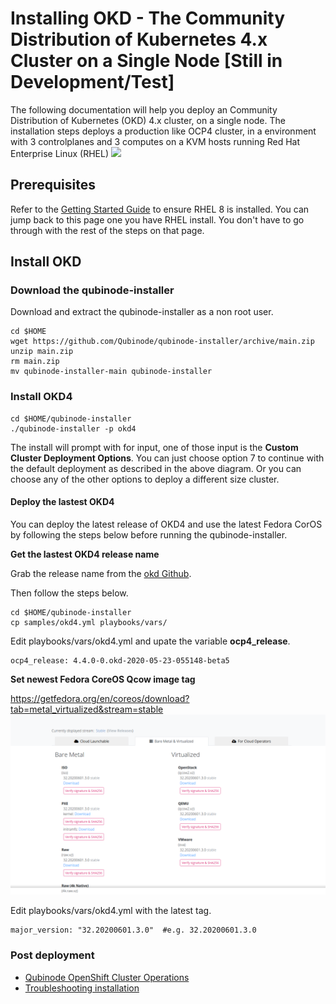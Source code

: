 #  Installing OKD - The Community Distribution of Kubernetes 4.x Cluster on a Single Node [Still in Development/Test]

The following documentation will help you deploy an  Community Distribution of Kubernetes  (OKD) 4.x cluster, on a single node.
The installation steps deploys a production like OCP4 cluster, in a environment with 3 controlplanes and 3 computes on a KVM hosts running Red Hat Enterprise Linux (RHEL)
![](https://i.imgur.com/n8TQAyB.png)

## Prerequisites

Refer to the [Getting Started Guide](../README.md) to ensure RHEL 8 is installed.
You can jump back to this page one you have RHEL install. You don't have to go through
with the rest of the steps on that page.

## Install OKD

### Download the qubinode-installer

Download and extract the qubinode-installer as a non root user.

```shell=
cd $HOME
wget https://github.com/Qubinode/qubinode-installer/archive/main.zip
unzip main.zip
rm main.zip
mv qubinode-installer-main qubinode-installer

```

### Install OKD4

```
cd $HOME/qubinode-installer
./qubinode-installer -p okd4
```

The install will prompt with for input, one of those input is the **Custom Cluster Deployment Options**.
You can just choose option 7 to continue with the default deployment as described in the above diagram.
Or you can choose any of the other options to deploy a different size cluster.

#### Deploy the lastest OKD4
You can deploy the latest release of OKD4 and use the latest Fedora CorOS by following the steps below before running the qubinode-installer.

**Get the lastest OKD4 release name**

Grab the release name from the [okd Github](https://github.com/openshift/okd/releases).

Then follow the steps below.
```
cd $HOME/qubinode-installer
cp samples/okd4.yml playbooks/vars/
```

Edit playbooks/vars/okd4.yml and upate the variable **ocp4_release**.
```
ocp4_release: 4.4.0-0.okd-2020-05-23-055148-beta5
```

**Set newest Fedora CoreOS Qcow image tag**

https://getfedora.org/en/coreos/download?tab=metal_virtualized&stream=stable
![FedoraCoresImage](../img/fedora_coreos_images.png)

Edit playbooks/vars/okd4.yml with the latest tag.

```
major_version: "32.20200601.3.0"  #e.g. 32.20200601.3.0
```

### Post deployment
* [Qubinode OpenShift Cluster Operations](ocp4_cluster_ops.md)
* [Troubleshooting installation](troubleshooting-monitoring.md)

